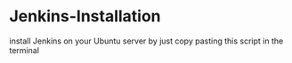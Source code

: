 # Jenkins-Installation
install Jenkins on your Ubuntu server by just copy pasting this script in the terminal
